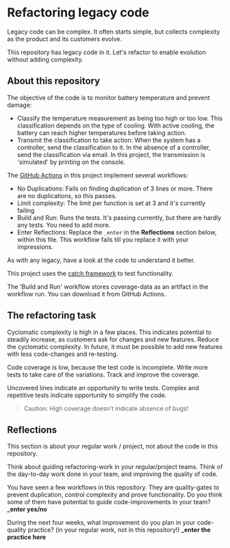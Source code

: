 # Refactoring legacy code

Legacy code can be complex. It often starts simple, but collects complexity as
the product and its customers evolve.

This repository has legacy code in it. Let's refactor to enable evolution
without adding complexity.

## About this repository

The objective of the code is to monitor battery temperature and prevent damage:

- Classify the temperature measurement as being too high or too low. This
  classification depends on the type of cooling. With active cooling, the
  battery can reach higher temperatures before taking action.
- Transmit the classification to take action: When the system has a controller,
  send the classification to it. In the absence of a controller, send the
  classification via email. In this project, the transmission is 'simulated' by
  printing on the console.

The [GitHub Actions](https://docs.github.com/en/actions) in this project
implement several workflows:

- No Duplications: Fails on finding duplication of 3 lines or more. There are no
  duplications, so this passes.
- Limit complexity: The limit per function is set at 3 and it's currently
  failing
- Build and Run: Runs the tests. It's passing currently, but there are hardly
  any tests. You need to add more.
- Enter Reflections: Replace the `_enter` in the **Reflections** section below,
  within this file. This workflow fails till you replace it with your
  impressions.

As with any legacy, have a look at the code to understand it better.

This project uses the
[catch framework](https://github.com/catchorg/Catch2/blob/master/docs/tutorial.md#top)
to test functionality.

The 'Build and Run' workflow stores coverage-data as an artifact in the workflow
run. You can download it from GitHub Actions.

## The refactoring task

Cyclomatic complexity is high in a few places. This indicates potential to
steadily increase, as customers ask for changes and new features. Reduce the
cyclomatic complexity. In future, it must be possible to add new features with
less code-changes and re-testing.

Code coverage is low, because the test code is incomplete. Write more tests to
take care of the variations. Track and improve the coverage.

Uncovered lines indicate an opportunity to write tests. Complex and repetitive
tests indicate opportunity to simplify the code.

> Caution: High coverage doesn't indicate absence of bugs!

## Reflections

This section is about your regular work / project, not about the code in this
repository.

Think about guiding refactoring-work in your regular/project teams. Think of the
day-to-day work done in your team, and improving the quality of code.

You have seen a few workflows in this repository. They are quality-gates to
prevent duplication, control complexity and prove functionality. Do you think
some of them have potential to guide code-improvements in your team? **\_enter
yes/no**

During the next four weeks, what improvement do you plan in your code-quality
practice? (in your regular work, not in this repository!) **\_enter the practice
here**
